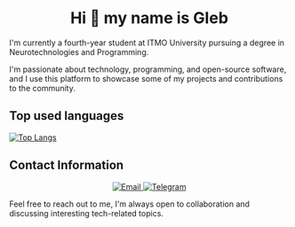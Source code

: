 <h1 align="center">Hi 👋 my name is Gleb</h1>

I'm currently a fourth-year student at ITMO University pursuing a degree in Neurotechnologies and Programming.

I'm passionate about technology, programming, and open-source software, and I use this platform to showcase some of my projects and contributions to the community.

## Top used languages

[![Top Langs](https://github-readme-stats.vercel.app/api/top-langs/?username=glebmavi&size_weight=0.5&count_weight=0.5&layout=compact&langs_count=8)](https://github.com/anuraghazra/github-readme-stats)

## Contact Information

<p align="center">
  <a href="mailto:glebmavi@gmail.com">
    <img src="https://img.shields.io/badge/Email-D14836?style=for-the-badge&logo=gmail&logoColor=white" alt="Email">
  </a>
  <a href="https://t.me/glebmavi">
    <img src="https://img.shields.io/badge/Telegram-2CA5E0?style=for-the-badge&logo=telegram&logoColor=white" alt="Telegram">
  </a>
</p>

Feel free to reach out to me, I'm always open to collaboration and discussing interesting tech-related topics.

